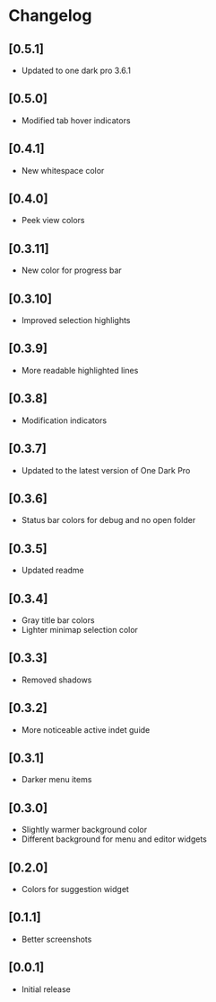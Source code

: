 # Changelog

## [0.5.1]

- Updated to one dark pro 3.6.1

## [0.5.0]

- Modified tab hover indicators

## [0.4.1]

- New whitespace color

## [0.4.0]

- Peek view colors

## [0.3.11]

- New color for progress bar

## [0.3.10]

- Improved selection highlights

## [0.3.9]

- More readable highlighted lines

## [0.3.8]

- Modification indicators

## [0.3.7]

- Updated to the latest version of One Dark Pro

## [0.3.6]

- Status bar colors for debug and no open folder

## [0.3.5]

- Updated readme

## [0.3.4]

- Gray title bar colors
- Lighter minimap selection color

## [0.3.3]

- Removed shadows

## [0.3.2]

- More noticeable active indet guide

## [0.3.1]

- Darker menu items

## [0.3.0]

- Slightly warmer background color
- Different background for menu and editor widgets

## [0.2.0]

- Colors for suggestion widget

## [0.1.1]

- Better screenshots

## [0.0.1]

- Initial release
